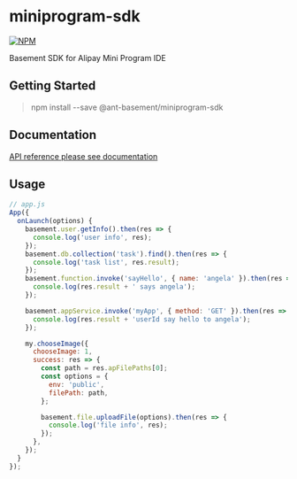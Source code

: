 # miniprogram-sdk

[![NPM](https://nodei.co/npm/@ant-basement/miniprogram-sdk.png)](https://nodei.co/npm/@ant-basement/miniprogram-sdk/)

Basement SDK for Alipay Mini Program IDE

## Getting Started

> npm install --save @ant-basement/miniprogram-sdk

## Documentation

[API reference please see documentation](https://tech.antfin.com/products/BASEMENT)

## Usage

```js
// app.js
App({
  onLaunch(options) {
    basement.user.getInfo().then(res => {
      console.log('user info', res);
    });
    basement.db.collection('task').find().then(res => {
      console.log('task list', res.result);
    });
    basement.function.invoke('sayHello', { name: 'angela' }).then(res => {
      console.log(res.result + ' says angela');
    });

    basement.appService.invoke('myApp', { method: 'GET' }).then(res => {
      console.log(res.result + 'userId say hello to angela');
    });

    my.chooseImage({
      chooseImage: 1,
      success: res => {
        const path = res.apFilePaths[0];
        const options = {
          env: 'public',
          filePath: path,
        };

        basement.file.uploadFile(options).then(res => {
          console.log('file info', res);
        });
      },
    });
  }
});
```
